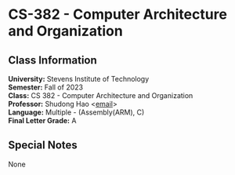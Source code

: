 # CS-382 - Computer Architecture and Organization  

## Class Information
**University:** Stevens Institute of Technology  
**Semester:** Fall of 2023  
**Class:** CS 382 - Computer Architecture and Organization  
**Professor:** Shudong Hao <[email](shao14@stevens.edu)>  
**Language:** Multiple - (Assembly(ARM), C)  
**Final Letter Grade:** A

## Special Notes
None
